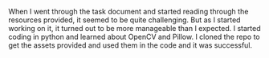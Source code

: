 When I went through the task document and started reading through the resources provided, it seemed to be quite challenging. But as I started working on it, it turned out to be more manageable than I expected. I started coding in python and learned about OpenCV and Pillow. I cloned the repo to get the assets provided and used them in the code and it was successful.  

